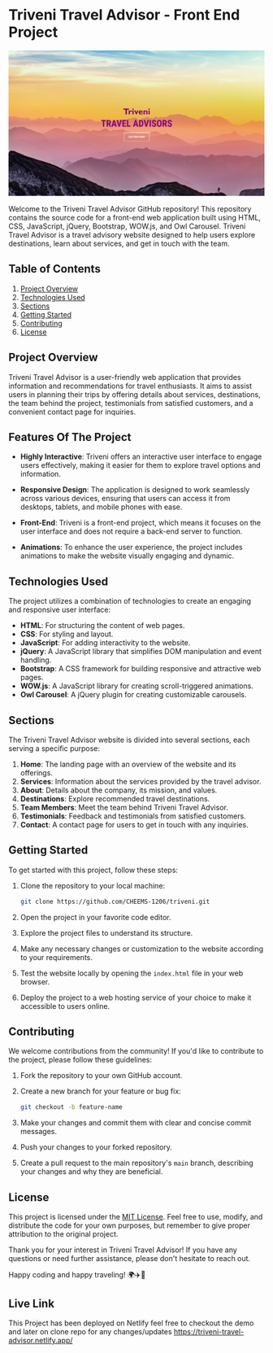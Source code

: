 # Triveni Travel Advisor - Front End Project

  ![Home Image](https://github.com/CHEEMS-1206/Triveni/blob/main/img/ProjectImages/home.png)

Welcome to the Triveni Travel Advisor GitHub repository! This repository contains the source code for a front-end web application built using HTML, CSS, JavaScript, jQuery, Bootstrap, WOW.js, and Owl Carousel. Triveni Travel Advisor is a travel advisory website designed to help users explore destinations, learn about services, and get in touch with the team.

## Table of Contents

1. [Project Overview](#project-overview)
2. [Technologies Used](#technologies-used)
3. [Sections](#sections)
4. [Getting Started](#getting-started)
5. [Contributing](#contributing)
6. [License](#license)

## Project Overview

Triveni Travel Advisor is a user-friendly web application that provides information and recommendations for travel enthusiasts. It aims to assist users in planning their trips by offering details about services, destinations, the team behind the project, testimonials from satisfied customers, and a convenient contact page for inquiries.

## Features Of The Project

- **Highly Interactive**: Triveni offers an interactive user interface to engage users effectively, making it easier for them to explore travel options and information.

- **Responsive Design**: The application is designed to work seamlessly across various devices, ensuring that users can access it from desktops, tablets, and mobile phones with ease.

- **Front-End**: Triveni is a front-end project, which means it focuses on the user interface and does not require a back-end server to function.

- **Animations**: To enhance the user experience, the project includes animations to make the website visually engaging and dynamic.

## Technologies Used

The project utilizes a combination of technologies to create an engaging and responsive user interface:

- **HTML**: For structuring the content of web pages.
- **CSS**: For styling and layout.
- **JavaScript**: For adding interactivity to the website.
- **jQuery**: A JavaScript library that simplifies DOM manipulation and event handling.
- **Bootstrap**: A CSS framework for building responsive and attractive web pages.
- **WOW.js**: A JavaScript library for creating scroll-triggered animations.
- **Owl Carousel**: A jQuery plugin for creating customizable carousels.

## Sections

The Triveni Travel Advisor website is divided into several sections, each serving a specific purpose:

1. **Home**: The landing page with an overview of the website and its offerings.
2. **Services**: Information about the services provided by the travel advisor.
3. **About**: Details about the company, its mission, and values.
4. **Destinations**: Explore recommended travel destinations.
5. **Team Members**: Meet the team behind Triveni Travel Advisor.
6. **Testimonials**: Feedback and testimonials from satisfied customers.
7. **Contact**: A contact page for users to get in touch with any inquiries.

## Getting Started

To get started with this project, follow these steps:

1. Clone the repository to your local machine:

   ```bash
   git clone https://github.com/CHEEMS-1206/triveni.git
   ```

2. Open the project in your favorite code editor.

3. Explore the project files to understand its structure.

4. Make any necessary changes or customization to the website according to your requirements.

5. Test the website locally by opening the `index.html` file in your web browser.

6. Deploy the project to a web hosting service of your choice to make it accessible to users online.

## Contributing

We welcome contributions from the community! If you'd like to contribute to the project, please follow these guidelines:

1. Fork the repository to your own GitHub account.

2. Create a new branch for your feature or bug fix:

   ```bash
   git checkout -b feature-name
   ```

3. Make your changes and commit them with clear and concise commit messages.

4. Push your changes to your forked repository.

5. Create a pull request to the main repository's `main` branch, describing your changes and why they are beneficial.

## License

This project is licensed under the [MIT License](LICENSE). Feel free to use, modify, and distribute the code for your own purposes, but remember to give proper attribution to the original project.

Thank you for your interest in Triveni Travel Advisor! If you have any questions or need further assistance, please don't hesitate to reach out.

Happy coding and happy traveling! 🌍✈️🌴

## Live Link
This Project has been deployed on Netlify feel free to checkout the demo and later on clone repo for any changes/updates
https://triveni-travel-advisor.netlify.app/
